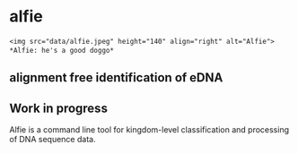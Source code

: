 # alfie 
	<img src="data/alfie.jpeg" height="140" align="right" alt="Alfie">
	*Alfie: he's a good doggo*

## alignment free identification of eDNA

## Work in progress

Alfie is a command line tool for kingdom-level classification and processing of DNA sequence data.

